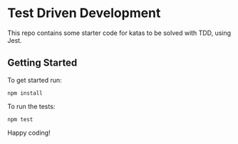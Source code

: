 # Test Driven Development 

This repo contains some starter code for katas to be solved with TDD, using Jest.

## Getting Started

To get started run:

```npm install```

To run the tests:

```npm test```

Happy coding!
